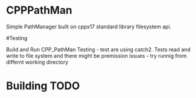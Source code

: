 # CPPPathMan

Simple PathManager built on cppx17 standard library filesystem api.

#Testing


Build and Run CPP_PathMan Testing   - test are using catch2.
Tests read and write to file system and there might be premission issues - try runnig from differnt working directory 


# Building TODO

